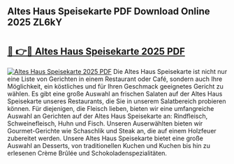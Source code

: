 ## Altes Haus Speisekarte PDF Download Online 2025 ZL6kY

# <h2><a href="http://gcak2g.nevu.top/?p=Altes+Haus+Speisekarte">🔗 👉🔴 Altes Haus Speisekarte 2025 PDF</a></h2>

[![Altes Haus Speisekarte 2025 PDF](https://i.imgur.com/dBaPXMq.png)](http://gcak2g.nevu.top/?p=Altes+Haus+Speisekarte)
Die Altes Haus Speisekarte ist nicht nur eine Liste von Gerichten in einem Restaurant oder Café, sondern auch Ihre Möglichkeit, ein köstliches und für Ihren Geschmack geeignetes Gericht zu wählen. Es gibt eine große Auswahl an frischen Salaten auf der Altes Haus Speisekarte unseres Restaurants, die Sie in unserem Salatbereich probieren können. Für diejenigen, die Fleisch lieben, bieten wir eine umfangreiche Auswahl an Gerichten auf der Altes Haus Speisekarte an: Rindfleisch, Schweinefleisch, Huhn und Fisch. Unseren Auserwählten bieten wir Gourmet-Gerichte wie Schaschlik und Steak an, die auf einem Holzfeuer zubereitet werden. Unsere Altes Haus Speisekarte bietet eine große Auswahl an Desserts, von traditionellen Kuchen und Kuchen bis hin zu erlesenen Crème Brûlée und Schokoladenspezialitäten.

